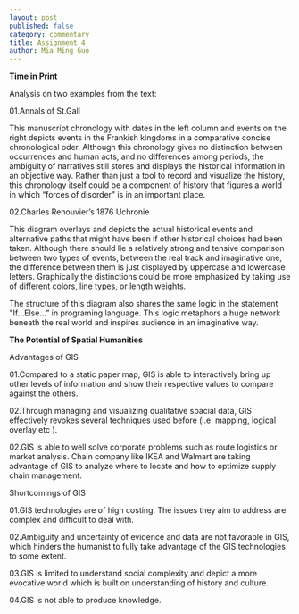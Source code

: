 ```yaml
---
layout: post
published: false
category: commentary
title: Assignment 4
author: Mia Ming Guo
---
```

**Time in Print**

Analysis on two examples from the text:

01.Annals of St.Gall

This manuscript chronology with dates in the left column and events on the right depicts events in the Frankish kingdoms in a comparative concise chronological oder. Although this chronology gives no distinction between occurrences and human acts, and no differences among periods, the ambiguity of narratives still stores and displays the historical information in an objective way. Rather than just a tool to record and visualize the history, this chronology itself could be a component of history that figures a world in which “forces of disorder” is in an important place. 

02.Charles Renouvier’s 1876 Uchronie

This diagram overlays and depicts the actual historical events and alternative paths that might have been if other historical choices had been taken. Although there should lie a relatively strong and tensive comparison between two types of events, between the real track and imaginative one, the difference between them is just displayed by uppercase and lowercase letters. Graphically the distinctions could be more emphasized by taking use of different colors, line types, or length weights.

The structure of this diagram also shares the same logic in the statement "If…Else…” in programing language. This logic metaphors a huge network beneath the real world and inspires audience in an imaginative way.
 
**The Potential of Spatial Humanities**

Advantages of GIS

01.Compared to a static paper map, GIS is able to interactively bring up other levels of information and show their respective values to compare against the others.

02.Through managing and visualizing qualitative spacial data, GIS effectively revokes several techniques used before (i.e. mapping, logical overlay etc ).

02.GIS is able to well solve corporate problems such as route logistics or market analysis. Chain company like IKEA and Walmart are taking advantage of GIS to analyze where to locate and how to optimize supply chain management.

Shortcomings of GIS

01.GIS technologies are of high costing. The issues they aim to address are  complex and difficult to deal with.

02.Ambiguity and uncertainty of evidence and data are not favorable in GIS, which hinders the humanist to fully take advantage of the GIS technologies to some extent. 

03.GIS is limited to understand social complexity and depict a more evocative world which is built on understanding of history and culture.

04.GIS is not able to produce knowledge.
